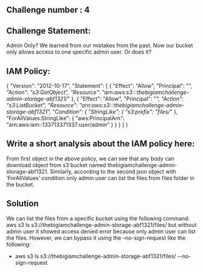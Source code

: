 ## Challenge number : 4

## Challenge Statement:
Admin Only?
We learned from our mistakes from the past. Now our bucket only allows access to one specific admin user. Or does it?

## IAM Policy:

{
    "Version": "2012-10-17",
    "Statement": [
        {
            "Effect": "Allow",
            "Principal": "*",
            "Action": "s3:GetObject",
            "Resource": "arn:aws:s3:::thebigiamchallenge-admin-storage-abf1321/*"
        },
        {
            "Effect": "Allow",
            "Principal": "*",
            "Action": "s3:ListBucket",
            "Resource": "arn:aws:s3:::thebigiamchallenge-admin-storage-abf1321",
            "Condition": {
                "StringLike": {
                    "s3:prefix": "files/*"
                },
                "ForAllValues:StringLike": {
                    "aws:PrincipalArn": "arn:aws:iam::133713371337:user/admin"
                }
            }
        }
    ]
}

## Write a short analysis about the IAM policy here:
From first object in the above policy, we can see that any body can download object from s3 bucket named thebigiamchallenge-admin-storage-abf1321. Similarly, according to the second json object with ‘ForAllValues’ condition only admin user can list the files from files folder in the bucket.

## Solution
We can list the files from a specific bucket using the following command: aws s3 ls s3://thebigiamchallenge-admin-storage-abf1321/files/ but without admin user it showed access denied error because only admin user can list the files. However, we can bypass it using the –no-sign-request like the following:
* aws s3 ls s3://thebigiamchallenge-admin-storage-abf1321/files/ --no-sign-request
 
The above command shows that there are two files in the source. The files are flag-as-admin.txt and logo-admin.png

However, we can see the contents of the flag-as-admin.txt file using the following two commands:

* aws s3 cp s3://thebigiamchallenge-admin-storage-abf1321/files/flag-as-admin.txt -
* curl https://s3.amazonaws.com/thebigiamchallenge-admin-storage-abf1321/files/flag-as-admin.txt

Both commands show the content of the file which is {wiz:principal-arn-is-not-what-you-think} that is the flag of this challenge.
 
## Reflection:
* What was your approach?
  Check the contents in the bucket using aws s3 ls s3:// thebigiamchallenge-admin-storage-abf1321/files/
* What was the biggest challenge? 
  To by-pass the admin user to see contents of the files folder in the bucket
* How did you overcome the challenges?
  Using –no-sign-request i.e. aws s3 ls s3://thebigiamchallenge-admin-storage-abf1321/files/ --no-sign-request
* What led to the break through? 
  Checking with the contents of the flag-as-admin.txt file
* On the blue side, how can the learning be used to properly defend the important assets?
  Learning should focus on identifying the assets, security controls and best practices etc.

 
